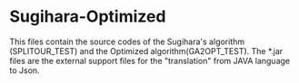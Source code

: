Sugihara-Optimized
==================
This files contain the source codes of the Sugihara's algorithm (SPLITOUR_TEST) and the Optimized algorithm(GA2OPT_TEST).
The *.jar files are the external support files for the "translation" from JAVA language to Json. 
